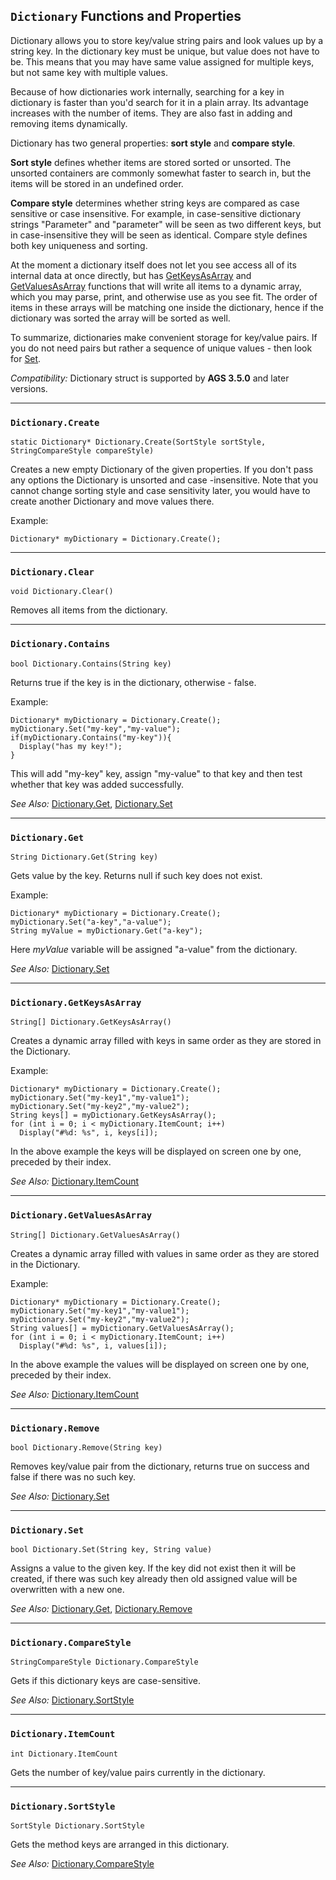 ## `Dictionary` Functions and Properties

Dictionary allows you to store key/value string pairs and look values up by a string key. In the dictionary key must be unique, but value does not have to be. This means that you may have same value assigned for multiple keys, but not same key with multiple values.

Because of how dictionaries work internally, searching for a key in dictionary is faster than you'd search for it in a plain array. Its advantage increases with the number of items. They are also fast in adding and removing items dynamically.

Dictionary has two general properties: **sort style** and **compare style**.

**Sort style** defines whether items are stored sorted or unsorted. The unsorted containers are commonly somewhat faster to search in, but the items will be stored in an undefined order.

**Compare style** determines whether string keys are compared as case sensitive or case insensitive. For example, in case-sensitive dictionary strings "Parameter" and "parameter" will be seen as two different keys, but in case-insensitive they will be seen as identical. Compare style defines both key uniqueness and sorting.

At the moment a dictionary itself does not let you see access all of its internal data at once directly, but has [GetKeysAsArray](Dictionary#dictionarygetkeysasarray) and [GetValuesAsArray](Dictionary#dictionarygetvaluesasarray) functions that will write all items to a dynamic array, which you may parse, print, and otherwise use as you see fit. The order of items in these arrays will be matching one inside the dictionary, hence if the dictionary was sorted the array will be sorted as well.

To summarize, dictionaries make convenient storage for key/value pairs. If you do not need pairs but rather a sequence of unique values - then look for [Set](Set).

*Compatibility:* Dictionary struct is supported by **AGS 3.5.0** and later versions.

---

### `Dictionary.Create`

    static Dictionary* Dictionary.Create(SortStyle sortStyle, StringCompareStyle compareStyle)

Creates a new empty Dictionary of the given properties. If you don't pass any options the Dictionary is unsorted and case -insensitive. Note that you cannot change sorting style and case sensitivity later, you would have to create another Dictionary and move values there.

Example:

    Dictionary* myDictionary = Dictionary.Create();

---

### `Dictionary.Clear`

    void Dictionary.Clear()

Removes all items from the dictionary.

---

### `Dictionary.Contains`

    bool Dictionary.Contains(String key)

Returns true if the key is in the dictionary, otherwise - false.

Example:

    Dictionary* myDictionary = Dictionary.Create();
    myDictionary.Set("my-key","my-value");
    if(myDictionary.Contains("my-key")){
      Display("has my key!");
    }

This will add "my-key" key, assign "my-value" to that key and then test whether that key was added successfully.

*See Also:* [Dictionary.Get](Dictionary#dictionaryget),
[Dictionary.Set](Dictionary#dictionaryset)

---

### `Dictionary.Get`

    String Dictionary.Get(String key)

Gets value by the key. Returns null if such key does not exist.

Example:

    Dictionary* myDictionary = Dictionary.Create();
    myDictionary.Set("a-key","a-value");
    String myValue = myDictionary.Get("a-key");

Here _myValue_ variable will be assigned "a-value" from the dictionary.

*See Also:* [Dictionary.Set](Dictionary#dictionaryset)

---

### `Dictionary.GetKeysAsArray`

    String[] Dictionary.GetKeysAsArray()

Creates a dynamic array filled with keys in same order as they are stored in the Dictionary.

Example:

    Dictionary* myDictionary = Dictionary.Create();
    myDictionary.Set("my-key1","my-value1");
    myDictionary.Set("my-key2","my-value2");
    String keys[] = myDictionary.GetKeysAsArray();
    for (int i = 0; i < myDictionary.ItemCount; i++)
      Display("#%d: %s", i, keys[i]);

In the above example the keys will be displayed on screen one by one, preceded by their index.

*See Also:* [Dictionary.ItemCount](Dictionary#dictionaryitemcount)

---

### `Dictionary.GetValuesAsArray`

    String[] Dictionary.GetValuesAsArray()

Creates a dynamic array filled with values in same order as they are stored in the Dictionary.

Example:

    Dictionary* myDictionary = Dictionary.Create();
    myDictionary.Set("my-key1","my-value1");
    myDictionary.Set("my-key2","my-value2");
    String values[] = myDictionary.GetValuesAsArray();
    for (int i = 0; i < myDictionary.ItemCount; i++)
      Display("#%d: %s", i, values[i]);

In the above example the values will be displayed on screen one by one, preceded by their index.

*See Also:* [Dictionary.ItemCount](Dictionary#dictionaryitemcount)

---

### `Dictionary.Remove`

    bool Dictionary.Remove(String key)

Removes key/value pair from the dictionary, returns true on success and false if there was no such key.

*See Also:* [Dictionary.Set](Dictionary#dictionaryset)

---

### `Dictionary.Set`

    bool Dictionary.Set(String key, String value)

Assigns a value to the given key. If the key did not exist then it will be created, if there was such key already then old assigned value will be overwritten with a new one.

*See Also:* [Dictionary.Get](Dictionary#dictionaryget),
[Dictionary.Remove](Dictionary#dictionaryremove)

---

### `Dictionary.CompareStyle`

    StringCompareStyle Dictionary.CompareStyle

Gets if this dictionary keys are case-sensitive.

*See Also:* [Dictionary.SortStyle](Dictionary#dictionarysortstyle)

---

### `Dictionary.ItemCount`

    int Dictionary.ItemCount

Gets the number of key/value pairs currently in the dictionary.

---

### `Dictionary.SortStyle`

    SortStyle Dictionary.SortStyle

Gets the method keys are arranged in this dictionary.

*See Also:* [Dictionary.CompareStyle](Dictionary#dictionarycomparestyle)
